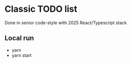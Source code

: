 # Classic TODO list

Done in senior code-style with 2025 React/Typescript stack

## Local run

- yarn
- yarn start
